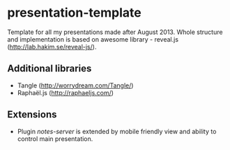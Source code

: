 # presentation-template

Template for all my presentations made after August 2013. Whole structure and implementation is based on awesome library - reveal.js (http://lab.hakim.se/reveal-js/).

## Additional libraries

- Tangle (http://worrydream.com/Tangle/)
- Raphaël.js (http://raphaeljs.com/)

## Extensions

- Plugin *notes-server* is extended by mobile friendly view and ability to control main presentation.